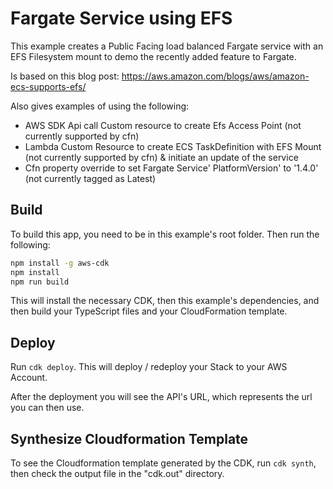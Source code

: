 # Fargate Service using EFS
This example creates a Public Facing load balanced Fargate service with an EFS Filesystem mount to demo the
recently added feature to Fargate.

Is based on this blog post: https://aws.amazon.com/blogs/aws/amazon-ecs-supports-efs/

Also gives examples of using the following:

* AWS SDK Api call Custom resource to create Efs Access Point (not currently supported by cfn)
* Lambda Custom Resource to create ECS TaskDefinition with EFS Mount (not currently supported by cfn) & initiate an update of the service
* Cfn property override to set Fargate Service' PlatformVersion' to '1.4.0' (not currently tagged as Latest)


## Build

To build this app, you need to be in this example's root folder. Then run the following:

```bash
npm install -g aws-cdk
npm install
npm run build
```

This will install the necessary CDK, then this example's dependencies, and then build your TypeScript files and your CloudFormation template.

## Deploy

Run `cdk deploy`. This will deploy / redeploy your Stack to your AWS Account.

After the deployment you will see the API's URL, which represents the url you can then use.

## Synthesize Cloudformation Template

To see the Cloudformation template generated by the CDK, run `cdk synth`, then check the output file in the "cdk.out" directory.

